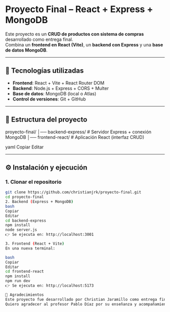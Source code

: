 # Proyecto Final – React + Express + MongoDB

Este proyecto es un **CRUD de productos con sistema de compras** desarrollado como entrega final.  
Combina un **frontend en React (Vite)**, un **backend con Express** y una **base de datos MongoDB**.  

---

## 🚀 Tecnologías utilizadas
- **Frontend**: React + Vite + React Router DOM  
- **Backend**: Node.js + Express + CORS + Multer  
- **Base de datos**: MongoDB (local o Atlas)  
- **Control de versiones**: Git + GitHub  

---

## 📂 Estructura del proyecto
proyecto-final/
│── backend-express/ # Servidor Express + conexión MongoDB
│── frontend-react/ # Aplicación React (interfaz CRUD)

yaml
Copiar
Editar

---

## ⚙️ Instalación y ejecución

### 1. Clonar el repositorio
```bash
git clone https://github.com/christianjrk/proyecto-final.git
cd proyecto-final
2. Backend (Express + MongoDB)
bash
Copiar
Editar
cd backend-express
npm install
node server.js
👉 Se ejecuta en: http://localhost:3001

3. Frontend (React + Vite)
En una nueva terminal:

bash
Copiar
Editar
cd frontend-react
npm install
npm run dev
👉 Se ejecuta en: http://localhost:5173

🙌 Agradecimientos
Este proyecto fue desarrollado por Christian Jaramillo como entrega final.
Quiero agradecer al profesor Pablo Díaz por su enseñanza y acompañamiento en este proceso.
